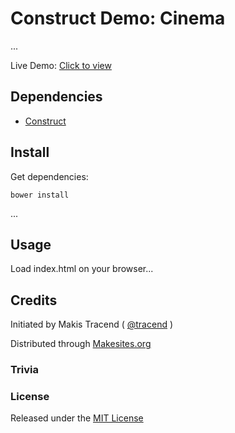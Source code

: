 # Construct Demo: Cinema

...

Live Demo: [Click to view](http://cinema.construct.tech)


## Dependencies

* [Construct](http://construct.tech)


## Install

Get dependencies:
```
bower install
```
...


## Usage

Load index.html on your browser...


## Credits

Initiated by Makis Tracend ( [@tracend](http://tracend.me) )

Distributed through [Makesites.org](http://makesites.org/)

### Trivia


### License

Released under the [MIT License](http://makesites.org/licenses/MIT)
